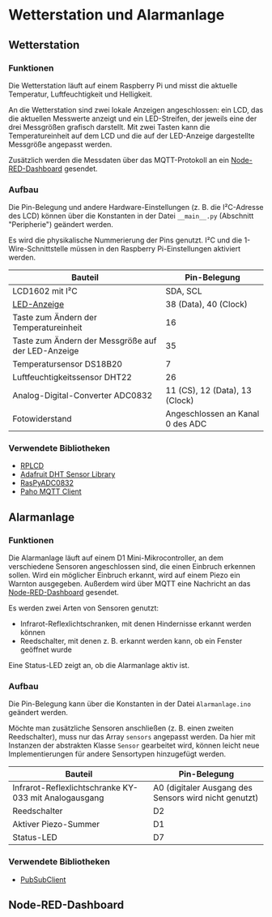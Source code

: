 # Wetterstation und Alarmanlage

## Wetterstation

### Funktionen

Die Wetterstation läuft auf einem Raspberry Pi und misst die aktuelle Temperatur, Luftfeuchtigkeit und Helligkeit.

An die Wetterstation sind zwei lokale Anzeigen angeschlossen: ein LCD, das die aktuellen Messwerte anzeigt und ein LED-Streifen, der jeweils eine der drei Messgrößen grafisch darstellt. Mit zwei Tasten kann die Temperatureinheit auf dem LCD und die auf der LED-Anzeige dargestellte Messgröße angepasst werden.

Zusätzlich werden die Messdaten über das MQTT-Protokoll an ein [Node-RED-Dashboard](#node-red-dashboard) gesendet.

### Aufbau

Die Pin-Belegung und andere Hardware-Einstellungen (z. B. die I²C-Adresse des LCD) können über die Konstanten in der Datei `__main__.py` (Abschnitt "Peripherie") geändert werden.

Es wird die physikalische Nummerierung der Pins genutzt. I²C und die 1-Wire-Schnittstelle müssen in den Raspberry Pi-Einstellungen aktiviert werden.

| Bauteil                                            | Pin-Belegung                     |
| -------------------------------------------------- | -------------------------------- |
| LCD1602 mit I²C                                    | SDA, SCL                         |
| [LED-Anzeige](https://www.adeept.com/adeept-new-10-segment-led-bar-graph-module-for-arduino-raspberry-pi-arm-avr-dsp-pic-freeshipping-headphones-diy-diykit_p0065.html) | 38 (Data), 40 (Clock) |
| Taste zum Ändern der Temperatureinheit             | 16                               |
| Taste zum Ändern der Messgröße auf der LED-Anzeige | 35                               |
| Temperatursensor DS18B20                           | 7                                |
| Luftfeuchtigkeitssensor DHT22                      | 26                               |
| Analog-Digital-Converter ADC0832                   | 11 (CS), 12 (Data), 13 (Clock)   |
| Fotowiderstand                                     | Angeschlossen an Kanal 0 des ADC |

### Verwendete Bibliotheken

* [RPLCD](https://github.com/dbrgn/RPLCD)
* [Adafruit DHT Sensor Library](https://github.com/adafruit/Adafruit_Python_DHT)
* [RasPyADC0832](https://github.com/InvncibiltyCloak/RasPyADC0832/)
* [Paho MQTT Client](https://github.com/eclipse/paho.mqtt.python)

## Alarmanlage

### Funktionen

Die Alarmanlage läuft auf einem D1 Mini-Mikrocontroller, an dem verschiedene Sensoren angeschlossen sind, die einen Einbruch erkennen sollen. Wird ein möglicher Einbruch erkannt, wird auf einem Piezo ein Warnton ausgegeben. Außerdem wird über MQTT eine Nachricht an das [Node-RED-Dashboard](#node-red-dashboard) gesendet.

Es werden zwei Arten von Sensoren genutzt:

* Infrarot-Reflexlichtschranken, mit denen Hindernisse erkannt werden können
* Reedschalter, mit denen z. B. erkannt werden kann, ob ein Fenster geöffnet wurde

Eine Status-LED zeigt an, ob die Alarmanlage aktiv ist.

### Aufbau

Die Pin-Belegung kann über die Konstanten in der Datei `Alarmanlage.ino` geändert werden.

Möchte man zusätzliche Sensoren anschließen (z. B. einen zweiten Reedschalter), muss nur das Array `sensors` angepasst werden. Da hier mit Instanzen der abstrakten Klasse `Sensor` gearbeitet wird, können leicht neue Implementierungen für andere Sensortypen hinzugefügt werden.

| Bauteil                                               | Pin-Belegung                                          |
| ----------------------------------------------------- | ----------------------------------------------------- |
| Infrarot-Reflexlichtschranke KY-033 mit Analogausgang | A0 (digitaler Ausgang des Sensors wird nicht genutzt) |
| Reedschalter                                          | D2                                                    |
| Aktiver Piezo-Summer                                  | D1                                                    |
| Status-LED                                            | D7                                                    |

### Verwendete Bibliotheken

* [PubSubClient](https://github.com/knolleary/pubsubclient)

## Node-RED-Dashboard
